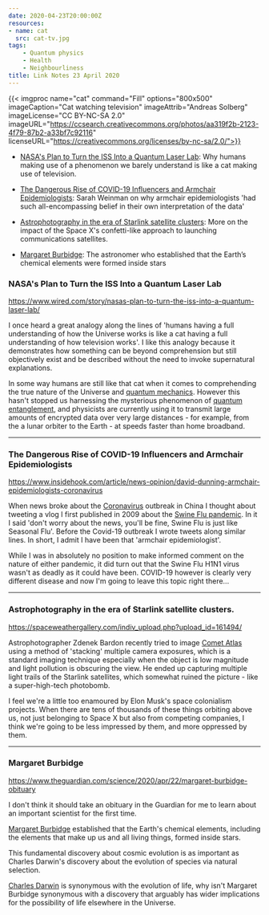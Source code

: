 ```yaml
---
date: 2020-04-23T20:00:00Z
resources:
- name: cat
  src: cat-tv.jpg
tags:
    - Quantum physics
    - Health
    - Neighbourliness
title: Link Notes 23 April 2020
---
```


{{< imgproc
    name="cat"
    command="Fill"
    options="800x500"
    imageCaption="Cat watching television"
    imageAttrib="Andreas Solberg"
    imageLicense="CC BY-NC-SA 2.0"
    imageURL="https://ccsearch.creativecommons.org/photos/aa319f2b-2123-4f79-87b2-a33bf7c92116"
    licenseURL="https://creativecommons.org/licenses/by-nc-sa/2.0/">}}

* [NASA's Plan to Turn the ISS Into a Quantum Laser Lab](/blog/links/2020/04/23/#nasas-plan-to-turn-the-iss-into-a-quantum-laser-lab): Why humans making use of a phenomenon we barely understand is like a cat making use of television.

* [The Dangerous Rise of COVID-19 Influencers and Armchair Epidemiologists](/blog/links/2020/04/23/#the-dangerous-rise-of-covid-19-influencers-and-armchair-epidemiologists): Sarah Weinman on why armchair epidemiologists 'had such all-encompassing belief in their own interpretation of the data'

* [Astrophotography in the era of Starlink satellite clusters](/blog/links/2020/04/23/#astrophotography-in-the-era-of-starlink-satellite-clusters): More on the impact of the Space X's confetti-like approach to launching communications satellites. 

* [Margaret Burbidge](/blog/links/2020/04/23/#margaret-burbidge): The astronomer who established that the Earth’s chemical elements were formed inside stars

<!--more-->

### NASA's Plan to Turn the ISS Into a Quantum Laser Lab

https://www.wired.com/story/nasas-plan-to-turn-the-iss-into-a-quantum-laser-lab/


I once heard a great analogy along the lines of 'humans having a full understanding of how the Universe works is like a cat having a full understanding of how television works'. I like this analogy because it demonstrates how something can be beyond comprehension but still objectively exist and be described without the need to invoke supernatural explanations. 

In some way humans are still like that cat when it comes to comprehending the true nature of the Universe and [quantum mechanics](https://en.wikipedia.org/wiki/Quantum_mechanics). However this hasn't stopped us harnessing the mysterious phenomenon of [quantum entanglement](https://en.wikipedia.org/wiki/Quantum_entanglement), and physicists are currently using it to transmit large amounts of encrypted data over very large distances - for example, from the a lunar orbiter to the Earth - at speeds faster than home broadband. 

---

### The Dangerous Rise of COVID-19 Influencers and Armchair Epidemiologists
https://www.insidehook.com/article/news-opinion/david-dunning-armchair-epidemiologists-coronavirus

When news broke about the [Coronavirus](https://en.wikipedia.org/wiki/Coronavirus) outbreak in China I thought about tweeting a vlog I first published in 2009 about the [Swine Flu pandemic](https://en.wikipedia.org/wiki/2009_swine_flu_pandemic). In it I said 'don't worry about the news, you'll be fine, Swine Flu is just like Seasonal Flu'. Before the Covid-19 outbreak I wrote tweets along similar lines. In short, I admit I have been that 'armchair epidemiologist'.

While I was in absolutely no position to make informed comment on the nature of either pandemic, it did turn out that the Swine Flu H1N1 virus wasn't as deadly as it could have been. COVID-19 however is clearly very different disease and now I'm going to leave this topic right there...

---

### Astrophotography in the era of Starlink satellite clusters.

https://spaceweathergallery.com/indiv_upload.php?upload_id=161494/

Astrophotographer Zdenek Bardon recently tried to image [Comet Atlas](https://en.wikipedia.org/wiki/C/2019_Y4_(ATLAS)) using a method of 'stacking' multiple camera exposures, which is a standard imaging technique especially when the object is low magnitude and light pollution is obscuring the view. He ended up capturing multiple light trails of the Starlink satellites, which somewhat ruined the picture - like a super-high-tech photobomb.

I feel we're a little too enamoured by Elon Musk's space colonialism projects. When there are tens of thousands of these things orbiting above us, not just belonging to Space X but also from competing companies, I think we're going to be less impressed by them, and more oppressed by them.

---

### Margaret Burbidge

https://www.theguardian.com/science/2020/apr/22/margaret-burbidge-obituary

I don't think it should take an obituary in the Guardian for me to learn about an important scientist for the first time.

[Margaret Burbidge](https://en.wikipedia.org/wiki/Margaret_Burbidge) established that the Earth's chemical elements, including the elements that make up us and all living things, formed inside stars.

This fundamental discovery about cosmic evolution is as important as Charles Darwin's discovery about the evolution of species via natural selection.

[Charles Darwin](https://en.wikipedia.org/wiki/Charles_Darwin) is synonymous with the evolution of life, why isn't Margaret Burbidge synonymous with a discovery that arguably has wider implications for the possibility of life elsewhere in the Universe.
